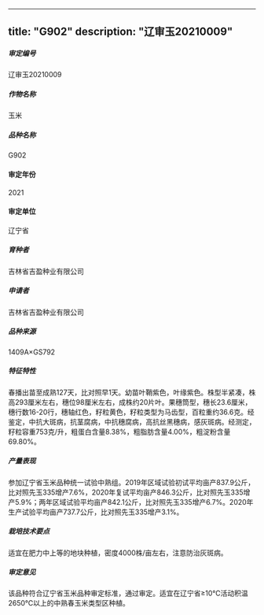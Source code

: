 
---
title: "G902"
description: "辽审玉20210009"
---
##### 审定编号 
辽审玉20210009

##### 作物名称
玉米

##### 品种名称
G902

#### 审定年份
2021	

#### 审定单位
辽宁省

##### 育种者
吉林省吉盈种业有限公司

##### 申请者
吉林省吉盈种业有限公司

##### 品种来源
1409A×GS792 

##### 特征特性
春播出苗至成熟127天，比对照早1天。幼苗叶鞘紫色，叶缘紫色。株型半紧凑，株高293厘米左右，穗位98厘米左右，成株约20片叶。果穗筒型，穗长23.6厘米，穗行数16-20行，穗轴红色，籽粒黄色，籽粒类型为马齿型，百粒重约36.6克。经鉴定，中抗大斑病，抗茎腐病，中抗穗腐病，高抗丝黑穗病，感灰斑病。经测定，籽粒容重753克/升，粗蛋白含量8.38%，粗脂肪含量4.00%，粗淀粉含量69.80%。

##### 产量表现
参加辽宁省玉米品种统一试验中熟组。2019年区域试验初试平均亩产837.9公斤，比对照先玉335增产7.6%，2020年复试平均亩产846.3公斤，比对照先玉335增产5.9%；两年区域试验平均亩产842.1公斤，比对照先玉335增产6.7%。2020年生产试验平均亩产737.7公斤，比对照先玉335增产3.1%。

##### 栽培技术要点
适宜在肥力中上等的地块种植，密度4000株/亩左右，注意防治灰斑病。

##### 审定意见
该品种符合辽宁省玉米品种审定标准，通过审定。适宜在辽宁省≥10℃活动积温2650℃以上的中熟春玉米类型区种植。


